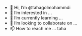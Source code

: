 - 👋 Hi, I’m @tahagolmohammdi
- 👀 I’m interested in ...
- 🌱 I’m currently learning ...
- 💞️ I’m looking to collaborate on ...
- 📫 How to reach me ...
  taha
<!---
tahagolmohammdi/tahagolmohammdi is a ✨ special ✨ repository because its `README.md` (this file) appears on your GitHub profile.
You can click the Preview link to take a look at your changes.
--->
